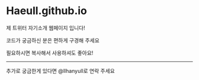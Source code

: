 # Haeull.github.io

제 트위터 자기소개 웹페이지 입니다!

코드가 궁금하신 분은 편하게 구경해 주세요

필요하시면 복사해서 사용하셔도 좋아요!

---

추가로 궁금한게 있다면 @llhanyull로 연락 주세요
